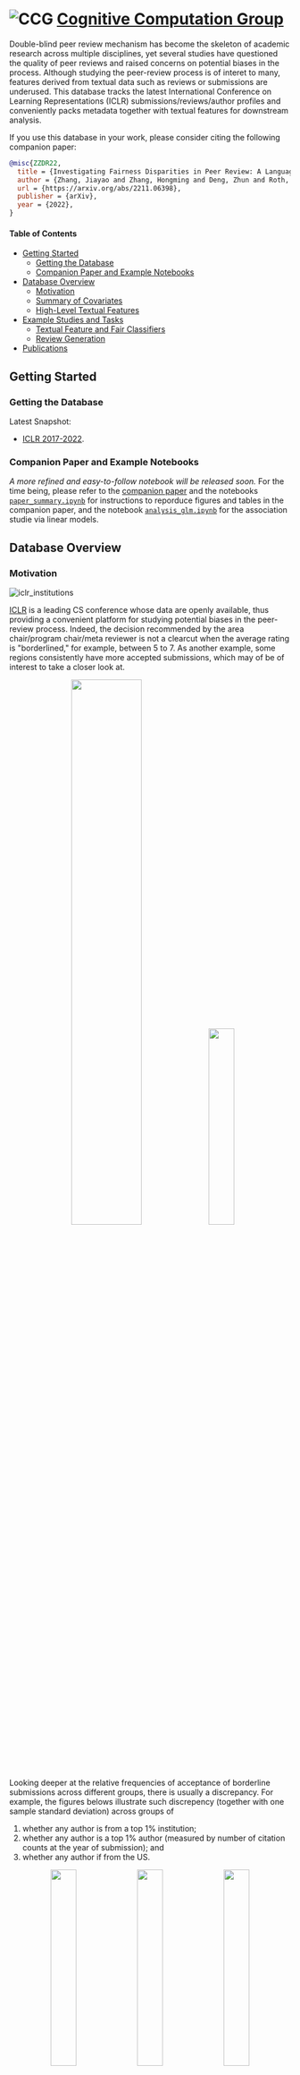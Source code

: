 # ![CCG](figs/CCGs.png) [Cognitive Computation Group](https://cogcomp.seas.upenn.edu/)

Double-blind peer review mechanism has become the skeleton of academic research across multiple disciplines, 
yet several studies have questioned the quality
of peer reviews and raised concerns on potential biases in the process.
Although studying the peer-review process is of interet to many,
features derived from textual data such as reviews or submissions
are underused.
This database tracks the latest International Conference
on Learning Representations (ICLR) submissions/reviews/author profiles
and conveniently packs metadata together with textual features for downstream analysis.

If you use this database in your work, please consider citing the following companion paper:

```bib
@misc{ZZDR22,
  title = {Investigating Fairness Disparities in Peer Review: A Language Model Enhanced Approach},
  author = {Zhang, Jiayao and Zhang, Hongming and Deng, Zhun and Roth, Dan},
  url = {https://arxiv.org/abs/2211.06398},
  publisher = {arXiv},
  year = {2022},
}

```


#### Table of Contents  

- [Getting Started](#getting-started)
  - [Getting the Database](#getting-the-database)
  - [Companion Paper and Example Notebooks](#companion-paper-and-example-notebooks)
- [Database Overview](#database-overview)
  - [Motivation](#motivation)
  - [Summary of Covariates](#summary-of-covariates)
  - [High-Level Textual Features](#high-level-textual-features)
- [Example Studies and Tasks](#example-studies-and-tasks)
  - [Textual Feature and Fair Classifiers](#textual-feature-and-fair-classifiers)
  - [Review Generation](#review-generation)
- [Publications](#publications)



## Getting Started


### Getting the Database

Latest Snapshot:
- [ICLR 2017-2022](https://www.dropbox.com/s/iaps6dityc18kif/cs_conf_release.db?dl=1).

### Companion Paper and Example Notebooks

*A more refined and easy-to-follow notebook will be released soon.* For the time being, please refer to
the [companion paper](https://arxiv.org/abs/2211.06398) and
the notebooks [``paper_summary.ipynb``](paper_summary.ipynb) for instructions to reporduce figures and tables in the companion paper,
and the notebook [``analysis_glm.ipynb``](analysis_glm.ipynb) for the association studie via linear models.

## Database Overview


### Motivation

![iclr_institutions](figs/accepted_institutions.png)

[ICLR](https://iclr.cc) is a leading CS conference whose data are openly available, thus providing
a convenient platform for studying potential biases in the peer-review process.
Indeed, the decision recommended by the area chair/program chair/meta reviewer
is not a clearcut when the average rating is "borderlined," for example,
between 5 to 7.  As another example, some regions consistently have
more accepted submissions, which may of be of interest to take a closer look at.

<p align="middle">
  <img src="figs/accepted_total_region.png" width="50%" />
  <img src="figs/hist_rating_decision.png" width="30%" />
</p>
Looking deeper at the relative frequencies of acceptance
of borderline submissions across different groups, there is usually a discrepancy.
For example, the figures belows illustrate such discrepency (together with one sample standard deviation) across groups of

1. whether any author is from a top 1% institution; 
2. whether any author is a top 1% author (measured by number
of citation counts at the year of submission); and
3. whether any author if from the US.

<p align="middle">
  <img src="figs/hist_rev_acc_topinst.png" width="30%" />
  <img src="figs/hist_rev_acc_topauthor.png" width="30%" />
  <img src="figs/hist_rev_acc_NA.png" width="30%" />
</p>
Although at some average rating the discrepancies between two groups seem significant (say at level 0.05),
it is possilbe that it is due to selection bias, or other confounding factors.
Towards rigorous studies of the potential bias, it is beneficial to obtain more
covariates, especially those from the textual data themselves such as the submissions and the review texts.


### Summary of Covariates
Below is a brief summary of the ICLR data from 2017-2022;
we exclude all withdrawn submissions. For full table of
all covariates, see the [companion paper](https://arxiv.org/abs/2211.06398).

|                             | 2017 | 2018 | 2019 | 2020  | 2021  | 2022  |
|-----------------------------|------|------|------|-------|-------|-------|
| **Submissions**                 | 490  | 911  | 1419 | 2213  | 2595  | 2670  |
| Oral                        | 15   | 23   | 24   | 48    | 53    | 54    |
| Spotlight                   | 0    | 0    | 0    | 108   | 114   | 176   |
| Poster                      | 183  | 313  | 478  | 531   | 693   | 865   |
| Workshop* | 47   | 89   | 0    | 0     | 0     | 0     |
| Reject                      | 245  | 486  | 917  | 1526  | 1735  | 1574  |
| **Author**             | 1416 | 2703 | 4286 | 6807  | 7968  | 8654  |
| Female                      | 81   | 162  | 298  | 503   | 529   | 770   |
| Male                        | 769  | 1565 | 2527 | 3951  | 3992  | 5524  |
| Non-Binary                  | 1    | 2    | 2    | 2     | 3     | 6     |
| Unspecified                 | 565  | 974  | 1458 | 2351  | 2125  | 2354  |
| **Review**                      | 1489 | 2748 | 4332 | 6721  | 10026 | 10401 |
| Response                    | 2811 | 4404 | 9504 | 11350 | 18896 | 21756 |
| Comment                     | 750  | 1002 | 1354 | 816   | 376   | 133   |

*When we perform analysis, we view papers with decision "Invited to Workshop Track"
as a rejection.

### High-Level Textual Features

We start with three higher-level textual features:
1. Review sentiment from the [RoBERTa Sentiment Model](https://huggingface.co/cardiffnlp/twitter-roberta-base-sentiment);
2. Abstract embedding from the [Specter Model](https://huggingface.co/allenai/specter); and
3. Submission sentence-level fluency from the [Parrot Paraphrase Model](https://huggingface.co/prithivida/parrot_paraphraser_on_T5).

Below we show the review rating and sentiment histogram across submissions decisions;
*t*-SNE embedding of the Specter abstract embedding from a random sample of submissions with known arXiv primary category; and
a random arXiv sample of papers from different primary categories with their average sentence-level fluency. Note
that more features can be constructed based on them. For example, we can assign topic clusters (in additional to reported keywords)
using clustering algorithms on the Specter embedding.
<p align="middle">
  <img src="https://raw.githubusercontent.com/zjiayao/iclr_database/master/figs/hist_rating_decision.png" width="30%" />
  <img src="figs/tsne_specter_arxiv.png" width="30%" />
  <img src="figs/hist_cat_complexity.png" width="30%" />
</p>

## Example Studies and Tasks

Here we outline several example studies and tasks
the ICLR Database enables.

### Textual Feature and Fair Classifiers

One interesting question is that whether the inclusion
of (high-level) textual features would make classifiers
more fair (without using any fair algorithms.
We group features into several different groups,
including (i) ``base`` (submission features, including
high-level ones); (ii) ``author`` (on top of ``base``, adding all
author featres; (iii) ``rev`` (on top of ``base``, adding non high-level
review features (ratings, confidence, etc); (iv) ``revnlp`` (on top of ``rev``,
adding sentiment of reviews); (v) ``all`` (throw all features).

Below we plot the disparity of score cdfs across sensitive groups (we use US author
as an example here, more are included in the companion paper), the largest
disparity is usually referred to as the Demographic Parity (DP, see e.g., [Agarwal et al., 2019](https://arxiv.org/abs/1905.12843)
and [``fairlearn`` metrics guide](https://fairlearn.org/main/user_guide/assessment/)).

For this sensitive group, we note that the inclusion of review sentiments help
to reduce DP from 0.073 to 0.070. However, note that the inclusion does not always
help, as shown in the paper, it actually increase the DP for the groups based on top institutions.

<p align="middle">
  <img src="figs/dis_us_base.png" width="18%" />
  <img src="figs/dis_us_author.png" width="18%" />
  <img src="figs/dis_us_rev.png" width="18%" />
  <img src="figs/dis_us_revnlp.png" width="18%" />
  <img src="figs/dis_us_all.png" width="18%" />
</p>

### Review Generation

With the availability of [Longformer-Encoder-Decoder (LED)](https://github.com/allenai/longformer) models that
can take as inputs for a maximal of 16K tokens while most of submissions have below 12K tokens (see figure below),
we are interested in conditional generationg of reviews
on the tone of the review (positive (>7), negative (<5) or borderlined).

<p align="middle">
  <img src="figs/hist_sub_len.png" width="50%" />
</p>

We fine-tune the LED model on the submission-review pairs based on the tone of the reviews
by minimizing the [ROGUE score](https://huggingface.co/spaces/evaluate-metric/rouge).
Tabulated below are two random samples from the test set, where ``(+)`` denotes the positive-toned generation
and ``(-)`` the negative generation.


| Model | Samples |
|----------------|---------------------------------------------------------------------------------------------------------------------------------------------------------------------------------------------------------------------------------------------------------------------------------------------------------------------------------------------------------------------------------------------------------------------------------------------------------------|
| **Submission**  | **``49h_IkpJtaE``** |
| Review Sample  | ```In this paper, the authors introduce a novel audio-visual dereverberation approach. They propose a Visually-Informed Dereverberation of Audio (VIDA) model for dereverberation. The authors also create synthetic/simulated datasets and real-world data for experimentation. Finally, they show the impact of the proposed VIDA model on several speech tasks including, recognition, enhancement, and speaker verification. The results are encouraging...``` |
| LED Output (+) | ```This paper proposes a new task of dereverberating speech from audio-visual observations. The goal is to learn to dereverberate speech from audio-visual observations. The task is to learn to dereverberate speech from audio-visual observations. The task is to learn to dereverberate speech from audio-visual observations. The visual environment surrounding a human speaker reveals important cues about the room geometry, materials, and speaker location, all of which influence the precise reverberation effects in the audio stream...``` |
| LED Output (-) | ```This paper proposes a method to learn to dereverberate speech from audio-visual observations. The idea is to learn to dereverberate speech from audio-visual observations. The paper is well written and easy to follow. However, I have several concerns about the paper:\n\n1. The proposed method is not novel. The proposed method is based on the UNet encoder-decoder architecture. The UNet encoder is based on the UNet encoder architecture. The UNet encoder is based on the UNet encoder architecture...``` |
| **Submission**  | **``49h_IkpJtaE``** |
| Review Sample  | ```The paper mainly investigates the effect of permutation in the class label assignment in the tasks for the MAML algorithm. First, the authors show that MAML requires a higher number of inner loop updates than what is commonly used. Then, they show that MAML is sensible to the permutation of the class labels in the tasks and experimented with diverse methods to alleviate this problem...``` |
| LED Output (+) | ```Summary:\n\nThe paper proposes a new model-agnostic meta-learning algorithm that is permutation-invariant in both the meta-training and meta-testing phases. The main idea is to meta-train only a single vector w, and use the learned initialization to initialize the linear classifiers. The inner loop optimization is done in the inner loop. The inner loop optimization is done in the inner loop...``` |
| LED Output (-) | ```This paper studies the problem of model-agnostic meta-learning (MAML) in few-shot learning. The main idea is to learn the initialization of an N-way classifier, which is the initialization of an N-way classifier, and then use the learned initialization to initialize the N linear classifiers. Experiments on MiniImageNet and TieredImageNet demonstrate the effectiveness of the proposed method.\n\nThe paper is well-written and easy to follow. However, I have some concerns about the novelty of the proposed method.\n\n1. The main idea of the paper is to learn the initialization of an N-way classifier, which is the initialization of an N-way classifier. However, the initialization of an N-way classifier is the initialization of an N-way classifier, which is the initialization of an N-way classifier...``` |

It is clear that there are several challenges. For example, reviews needs to contain summaries as well as *opinions*, which is hard to evaluate (even for humans, how to evaluate the novelty, say, of a paper?). In the generated samples above, we see that the summarization is usually done, whereas
there are signs of opinions (e.g., in the first sample, ``The proposed method is not novel``.) Furthermore, there are several consistency issues, for example, in the negative output of the first sample, a complement (``The proposed method is not novel.``) is followed by a concern (``However, I have several concerns about the paper.``). As such, there are lots of rooms for improvement on this task and the ICLR Database may be a good corpus for baselining review generation tasks.



## Publications

**2022**

- [Investigating Fairness Disparities in Peer Review: A Language Model Enhanced Approach](https://arxiv.org/abs/2211.06398)
